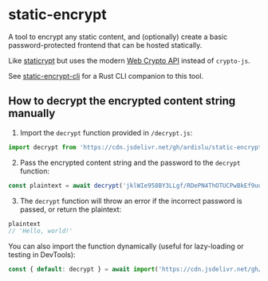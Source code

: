 # static-encrypt

A tool to encrypt any static content, and (optionally) create a basic password-protected frontend that can be hosted statically.

Like [staticrypt](https://github.com/robinmoisson/staticrypt) but uses the modern [Web Crypto API](https://developer.mozilla.org/en-US/docs/Web/API/Web_Crypto_API) instead of `crypto-js`.

See [static-encrypt-cli](https://github.com/ardislu/static-encrypt-cli) for a Rust CLI companion to this tool.

## How to decrypt the encrypted content string manually

1. Import the `decrypt` function provided in `/decrypt.js`:

```javascript
import decrypt from 'https://cdn.jsdelivr.net/gh/ardislu/static-encrypt/decrypt.js';
```

2. Pass the encrypted content string and the password to the `decrypt` function:

```javascript
const plaintext = await decrypt('jklWIe958BY3LLgf/RDePN4ThOTUCPwBkEf9uueZRO2g2nVWuk20webn+/HR14b2iJJnYCkzDT05f7qhsnx4Of98uu+T5/oinZsQI3o3mhvPmfIwVAdl2tq1V8cG', 'hunter2');
```

3. The `decrypt` function will throw an error if the incorrect password is passed, or return the plaintext:

```javascript
plaintext
// 'Hello, world!'
```

You can also import the function dynamically (useful for lazy-loading or testing in DevTools):

```javascript
const { default: decrypt } = await import('https://cdn.jsdelivr.net/gh/ardislu/static-encrypt/decrypt.js');
```

